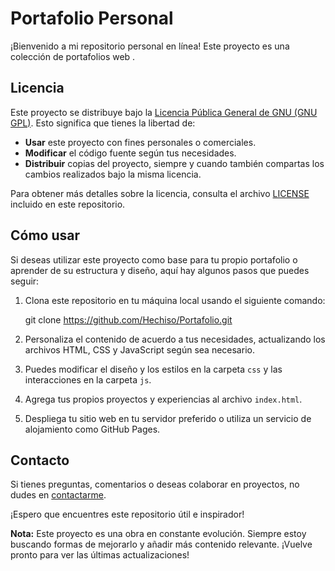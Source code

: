 # Portafolio Personal

¡Bienvenido a mi repositorio personal en línea! Este proyecto es una colección de portafolios web .

## Licencia

Este proyecto se distribuye bajo la [Licencia Pública General de GNU (GNU GPL)](https://www.gnu.org/licenses/gpl-3.0.en.html). Esto significa que tienes la libertad de:

- **Usar** este proyecto con fines personales o comerciales.
- **Modificar** el código fuente según tus necesidades.
- **Distribuir** copias del proyecto, siempre y cuando también compartas los cambios realizados bajo la misma licencia.

Para obtener más detalles sobre la licencia, consulta el archivo [LICENSE](LICENSE) incluido en este repositorio.

## Cómo usar

Si deseas utilizar este proyecto como base para tu propio portafolio o aprender de su estructura y diseño, aquí hay algunos pasos que puedes seguir:

1. Clona este repositorio en tu máquina local usando el siguiente comando:

   git clone https://github.com/Hechiso/Portafolio.git

2. Personaliza el contenido de acuerdo a tus necesidades, actualizando los archivos HTML, CSS y JavaScript según sea necesario.

3. Puedes modificar el diseño y los estilos en la carpeta `css` y las interacciones en la carpeta `js`.

4. Agrega tus propios proyectos y experiencias al archivo `index.html`.

5. Despliega tu sitio web en tu servidor preferido o utiliza un servicio de alojamiento como GitHub Pages.

## Contacto

Si tienes preguntas, comentarios o deseas colaborar en proyectos, no dudes en [contactarme](NigromanteOficial@outlook.com).

¡Espero que encuentres este repositorio útil e inspirador!


**Nota:** Este proyecto es una obra en constante evolución. Siempre estoy buscando formas de mejorarlo y añadir más contenido relevante. ¡Vuelve pronto para ver las últimas actualizaciones!


